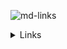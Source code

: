 ![md-links](https://user-images.githubusercontent.com/110297/42118443-b7a5f1f0-7bc8-11e8-96ad-9cc5593715a6.jpg)

<details><summary>Links</summary><p>

  * [Arreglos](https://curriculum.laboratoria.la/es/topics/javascript/04-arrays)
</p></details>